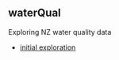 ## waterQual

Exploring NZ water quality data

 * [initial exploration](analysis/nzWaterQualExplore.html)
